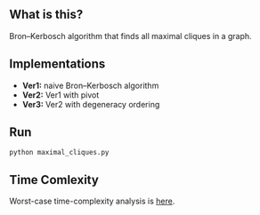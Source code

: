 ## What is this?
Bron–Kerbosch algorithm that finds all maximal cliques in a graph.

## Implementations
* **Ver1:** naive Bron–Kerbosch algorithm
* **Ver2:** Ver1 with pivot
* **Ver3:** Ver2 with degeneracy ordering

## Run
    python maximal_cliques.py

## Time Comlexity
Worst-case time-complexity analysis is [here](http://en.wikipedia.org/wiki/Bron%E2%80%93Kerbosch_algorithm#Worst-case_analysis).
